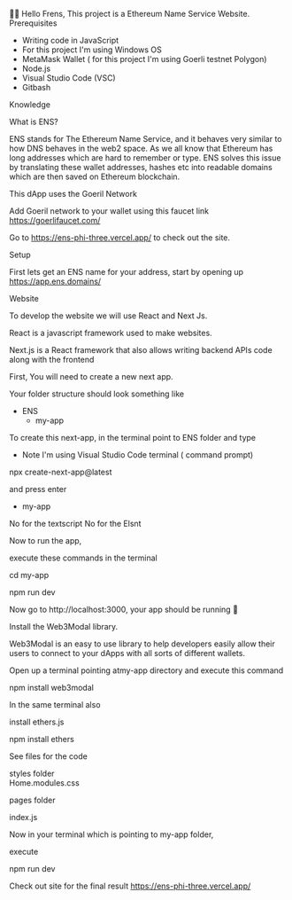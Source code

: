 👋🏾 Hello Frens, This project is a  Ethereum Name Service Website. 
Prerequisites
-	Writing code in JavaScript 
-	For this project I'm using Windows OS
-	MetaMask Wallet ( for this project I'm using Goerli testnet Polygon) 
-	Node.js 
-	Visual Studio Code (VSC) 
-	Gitbash 

Knowledge 

What is ENS?

ENS stands for The Ethereum Name Service, and it behaves very similar to how DNS behaves in the web2 space. As we all know that Ethereum has long addresses which are hard to remember or type. ENS solves this issue by translating these wallet addresses, hashes etc into readable domains which are then saved on Ethereum blockchain.

This dApp uses the Goeril Network

Add Goeril network to your wallet using this faucet link https://goerlifaucet.com/ 

Go to https://ens-phi-three.vercel.app/ to check out the site. 

Setup

First lets get an ENS name for your address, start by opening up https://app.ens.domains/

Website

To develop the website we will use React and Next Js. 

React is a javascript framework used to make websites. 

Next.js is a React framework that also allows writing backend APIs code along with the frontend

First, You will need to create a new next app. 

Your folder structure should look something like

- ENS
    - my-app

To create this next-app, in the terminal point to ENS folder and type  

* Note I'm using Visual Studio Code terminal ( command prompt) 

npx create-next-app@latest

and press enter 

- my-app 

No for the textscript 
No for the Elsnt 


Now to run the app, 

execute these commands in the terminal

cd my-app

npm run dev

Now go to http://localhost:3000, your app should be running 🤘

Install the Web3Modal library. 

Web3Modal is an easy to use library to help developers easily allow their users to connect to your dApps with all sorts of different wallets.

Open up a terminal pointing atmy-app directory and execute this command

npm install web3modal

In the same terminal also 

  install ethers.js

npm install ethers



See files for the code 

styles folder  
  Home.modules.css
  
 pages folder
 
  index.js
  
  Now in your terminal which is pointing to my-app folder, 
  
  execute

npm run dev

Check out site for the final result https://ens-phi-three.vercel.app/



